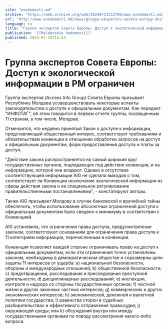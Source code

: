 ```yaml
---
site: "evedomosti.md"
archive: "https://web.archive.org/web/20240721232700/www.evedomosti.md/news/gruppa-ekspertov-soveta-evropy-dostup-k-ekologicheskoj-infor"
url: "http://www.evedomosti.md/news/gruppa-ekspertov-soveta-evropy-dostup-k-ekologicheskoj-infor"
language: ru
title: "Группа экспертов Совета Европы: Доступ к экологической информации в РМ ограничен"
publication: '[[Moldavskie Vedomosti]]'
published: 2024-07-16T14:42
---
```


# Группа экспертов Совета Европы: Доступ к экологической информации в РМ ограничен

Группа экспертов (Access Info Group) Совета Европы призывает Республику Молдова усовершенствовать некоторые аспекты законодательства о доступе к официальным документам. Как передает "ИНФОТАГ", об этом говорится в первом отчете группы, посвященным 11 странам, в том числе, Молдове.

Отмечается, что недавно принятый Закон о доступе к информации, представляющей общественный интерес, соответствует требованиям и обязательствам конвенции в отношении обработки запросов на доступ к официальным документам, форм предоставления доступа и платы за доступ.

"Действие закона распространяется на самый широкий круг государственных органов, подпадающих под действие конвенции, и на информацию, которой они владеют. Однако в отсутствие соответствующей информации AIG не сделала выводов о том, соответствует ли Конвенции исключение экологической информации из сферы действия закона и ее специальное регулирование правительственными постановлениями", - констатируют авторы.

Также AIG призывает Молдову в случае банковской и врачебной тайны обеспечить, чтобы использование абсолютных ограничений доступа к официальным документам было сведено к минимуму в соответствии с Конвенцией.

AIG установила, что ограничения права доступа, предусмотренные законом, соответствуют основаниям для ограничения права доступа к 11 категориям информации, перечисленным в конвенции.

Конвенция позволяет каждой стороне ограничивать право на доступ к официальным документам, если эти ограничения точно установлены законом, необходимы в демократическом обществе и соразмерны цели защиты 11 интересов от ущерба: a) национальной безопасности, обороны и международных отношений; b) общественной безопасности; c) предотвращения, расследования и преследования преступной деятельности; d) дисциплинарных расследований; e) инспекции, контроля и надзора со стороны государственных органов; f) частной жизни и других законных частных интересов; g) коммерческих и других экономических интересов; h) экономической, денежной и валютной политики государства; i) равенства сторон в судебных разбирательствах и эффективного отправления правосудия; j) окружающей среды; или k) обсуждений внутри или между государственными органами по поводу рассмотрения какого-либо вопроса.